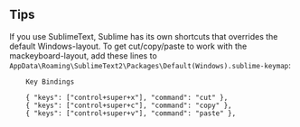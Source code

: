 Tips
----

If you use SublimeText, Sublime has its own shortcuts that overrides the default Windows-layout. To get cut/copy/paste to work
with the mackeyboard-layout, add these lines to ``AppData\Roaming\SublimeText2\Packages\Default(Windows).sublime-keymap``:

        Key Bindings 

        { "keys": ["control+super+x"], "command": "cut" },
        { "keys": ["control+super+c"], "command": "copy" },
        { "keys": ["control+super+v"], "command": "paste" },


